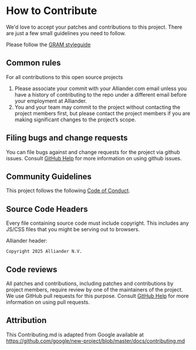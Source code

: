 # How to Contribute

We'd love to accept your patches and contributions to this project. There are
just a few small guidelines you need to follow.

Please follow the [GRAM styleguide](https://alliander.atlassian.net/wiki/spaces/CLOUD/pages/4461791118/GitHub+Reusable+Action+Styleguide+WoW)

## Common rules

For all contributions to this open source projects

1. Please associate your commit with your Alliander.com email unless you have a history of contributing to the repo under a different email before your employment at Alliander.
2. You and your team may commit to the project without contacting the project members first, but please contact the project members if you are making significant changes to the project’s scope.

## Filing bugs and change requests

You can file bugs against and change requests for the project via github issues. Consult [GitHub Help](https://docs.github.com/en/free-pro-team@latest/github/managing-your-work-on-github/creating-an-issue) for more
information on using github issues.

## Community Guidelines

This project follows the following [Code of Conduct](https://github.com/Alliander/ospo-examples/blob/master/new-open-source-project/docs/Code-of-conduct.md).

## Source Code Headers

Every file containing source code must include copyright. This includes any JS/CSS files that you might be serving out to
browsers.

Alliander header:

    Copyright 2025 Alliander N.V.

## Code reviews

All patches and contributions, including patches and contributions by project members, require review by one of the maintainers of the project. We
use GitHub pull requests for this purpose. Consult
[GitHub Help](https://help.github.com/articles/about-pull-requests/) for more
information on using pull requests.

## Attribution

This Contributing.md is adapted from Google
available at
https://github.com/google/new-project/blob/master/docs/contributing.md
